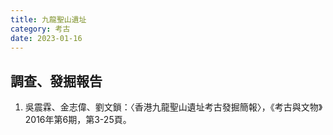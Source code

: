 ```yaml
---
title: 九龍聖山遺址
category: 考古
date: 2023-01-16
---
```

## 調查、發掘報告
1. 吳震霖、金志偉、劉文鎖：〈香港九龍聖山遺址考古發掘簡報〉，《考古與文物》2016年第6期，第3-25頁。